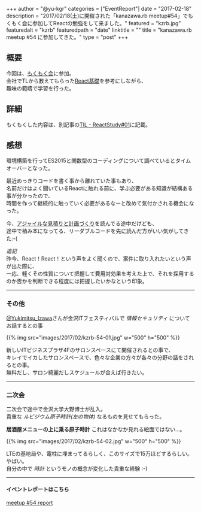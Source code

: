 +++
author = "@yu-kgr"
categories = ["EventReport"]
date = "2017-02-18"
description = "2017/02/18(土)に開催された「kanazawa.rb meetup#54」でもくもく会に参加してReactの勉強をして来ました。"
featured = "kzrb.jpg"
featuredalt = "kzrb"
featuredpath = "date"
linktitle = ""
title = "kanazawa.rb meetup #54 に参加してきた。"
type = "post"
+++


## 概要
今回は、[もくもく会](http://mokumokukai.tumblr.com/)に参加。  
会社でTLから教えてもらった[React基礎](http://basic-react.axlight.com/html/)を参考にしながら、  
趣味の範疇で学習を行った。

## 詳細

もくもくした内容は、別記事の[TIL - ReactStudy#01](/post/react-study-01/)に記載。


## 感想

環境構築を行ってES2015と関数型のコーディングについて調べているとタイムオーバーとなった。

最近めっきりコードを書く事から離れていた事もあり、  
名前だけはよく聞いているReactに触れる前に、学ぶ必要がある知識が結構ある事が分かったので、  
時間を作って継続的に触っていく必要があるなーと改めて気付かされる機会になった。 

今、[アジャイルな見積りと計画づくり](http://amzn.asia/eTCvzB0)を読んでる途中だけども、  
途中で積み本になってる、リーダブルコードを先に読んだ方がいい気がしてきた:-(

*追記*  
昨今、React！React！という声をよく聞くので、案件に取り入れたいという声が出た際に、  
一応、軽くその性質について把握して費用対効果を考えた上で、それを採用するのか否かを判断できる程度には把握したいかなという印象。

---

### その他

[@Yukimitsu_Izawa](https://twitter.com/Yukimitsu_Izawa)さんが金沢ITフェスティバルで *情報セキュリティ* についてお話するとの事

{{% img src="images/2017/02/kzrb-54-01.jpg" w="500" h="500" %}}

新しいITビジネスプラザ4Fのサロンスペースにて開催されるとの事で、  
キレイでイカしたサロンスペースで、色々な企業の方々が各々の分野の話をされるとの事。  
無料だし、サロン綺麗だしスケジュールが合えば行きたい。

---

### 二次会

二次会で途中で金沢大学大野博士が乱入。  
貴重な *ルビジウム原子時計(左の物体)* なるものを見せてもらった。

**居酒屋メニューの上に乗る原子時計** これはなかなか見れる絵面ではない…。

{{% img src="images/2017/02/kzrb-54-02.jpg" w="500" h="500" %}}

LTEの基地局や、電柱に埋まってるらしく、このサイズで15万ほどするらしい。やばい。  
自分の中で *時計* というモノの概念が変化した貴重な経験 :-)

---

#### イベントレポートはこちら
[meetup #54 report](http://kzrb.org/meetup/54/report.html)
